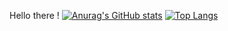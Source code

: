 Hello there ! [![Anurag's GitHub stats](https://github-readme-stats.vercel.app/api?username=mlk-chess&show_icons=true&theme=onedark)](https://github.com/mlk-chess/github-readme-stats) [![Top Langs](https://github-readme-stats.vercel.app/api/top-langs/?username=mlk-chess&theme=onedark)](https://github.com/mlk-chess/github-readme-stats)
